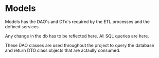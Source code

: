 # Models

Models has the DAO's and DTo's required by the ETL processes and the defined services.

Any change in the db has to be reflected here. All SQL queries are here.

These DAO classes are used throughout the project to query the database and return DTO class objects that are actaully
consumed.
